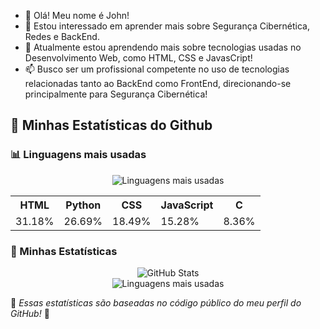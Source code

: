 - 👋 Olá! Meu nome é John!
- 👀 Estou interessado em aprender mais sobre Segurança Cibernética, Redes e BackEnd.
- 🌱 Atualmente estou aprendendo mais sobre tecnologias usadas no Desenvolvimento Web, como HTML, CSS e JavasCript!
- 📫 Busco ser um profissional competente no uso de tecnologias relacionadas tanto ao BackEnd como FrontEnd, direcionando-se principalmente para Segurança Cibernética!

## 🌟 Minhas Estatísticas do Github

### 📊 Linguagens mais usadas
<div align="center">
  <img src="https://github-readme-stats.vercel.app/api/top-langs/?username=StJ0hn&layout=compact&langs_count=5&theme=radical" alt="Linguagens mais usadas"/>
</div>

<table align="center">
  <tr>
    <th>HTML</th>
    <th>Python</th>
    <th>CSS</th>
    <th>JavaScript</th>
    <th>C</th>
  </tr>
  <tr>
    <td>31.18%</td>
    <td>26.69%</td>
    <td>18.49%</td>
    <td>15.28%</td>
    <td>8.36%</td>
  </tr>
</table>

### 🚀 Minhas Estatísticas
<div align="center">
  <img src="https://github-readme-stats.vercel.app/api?username=StJ0hn&show_icons=true&theme=radical" alt="GitHub Stats"/>
</div>
<div align="center">
  <img src="https://github-readme-stats.vercel.app/api/top-langs/?username=StJ0hn&layout=compact&langs_count=5&theme=radical" alt="Linguagens mais usadas"/>
</div>


📌 *Essas estatísticas são baseadas no código público do meu perfil do GitHub!* 🚀
